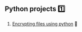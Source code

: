 ## Python projects 1️⃣
1. [Encrypting files using python](https://github.com/wqsaxzid/Python-projects/tree/main/Encrypting%20files%20using%20python) 📝